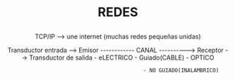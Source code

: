 <div align = "center">
  
# REDES

## 
TCP/IP --> une internet (muchas redes pequeñas unidas)

Transductor entrada --> Emisor ------------ CANAL ----------> Receptor --> Transductor de salida
                                                      - eLECTRICO
                                            - Guiado(CABLE) 
                                                      - OPTICO

                                            - NO GUIADO(INALAMBRICO)
